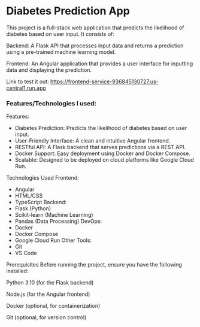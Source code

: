 # Diabetes Prediction App

This project is a full-stack web application that predicts the likelihood of diabetes based on user input. It consists of:

Backend: A Flask API that processes input data and returns a prediction using a pre-trained machine learning model.

Frontend: An Angular application that provides a user interface for inputting data and displaying the prediction.

Link to test it out: https://frontend-service-936845130727.us-central1.run.app

### Features/Technologies I used:
Features:

- Diabetes Prediction: Predicts the likelihood of diabetes based on user input.
- User-Friendly Interface: A clean and intuitive Angular frontend.
- RESTful API: A Flask backend that serves predictions via a REST API.
- Docker Support: Easy deployment using Docker and Docker Compose.
- Scalable: Designed to be deployed on cloud platforms like Google Cloud Run.

Technologies Used
Frontend:
- Angular
- HTML/CSS
- TypeScript
Backend:
- Flask (Python)
- Scikit-learn (Machine Learning)
- Pandas (Data Processing)
DevOps:
- Docker
- Docker Compose
- Google Cloud Run
Other Tools:
- Git
- VS Code




Prerequisites
Before running the project, ensure you have the following installed:

Python 3.10 (for the Flask backend)

Node.js (for the Angular frontend)

Docker (optional, for containerization)

Git (optional, for version control)


